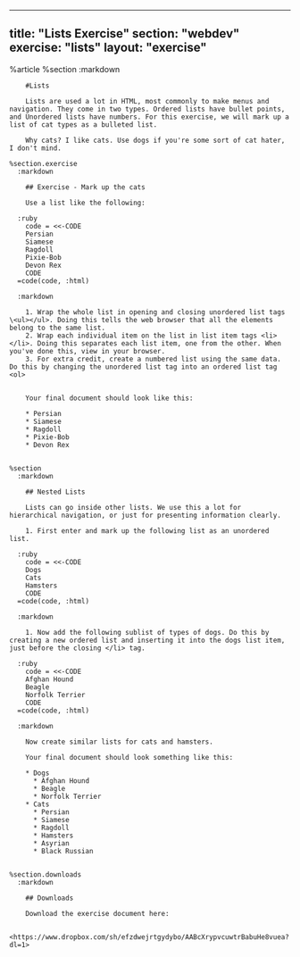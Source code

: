 ---
  title: "Lists Exercise"
  section: "webdev"
  exercise: "lists"
  layout: "exercise"
  ---
  
  %article
    %section
      :markdown
  
        #Lists
  
        Lists are used a lot in HTML, most commonly to make menus and navigation. They come in two types. Ordered lists have bullet points, and Unordered lists have numbers. For this exercise, we will mark up a list of cat types as a bulleted list.
  
        Why cats? I like cats. Use dogs if you're some sort of cat hater, I don't mind.
  
    %section.exercise
      :markdown
  
        ## Exercise - Mark up the cats
  
        Use a list like the following:
  
      :ruby
        code = <<-CODE
        Persian
        Siamese
        Ragdoll
        Pixie-Bob
        Devon Rex
        CODE
      =code(code, :html)
  
      :markdown
  
        1. Wrap the whole list in opening and closing unordered list tags \<ul></ul>. Doing this tells the web browser that all the elements belong to the same list.
        2. Wrap each individual item on the list in list item tags <li> </li>. Doing this separates each list item, one from the other. When you've done this, view in your browser.
        3. For extra credit, create a numbered list using the same data. Do this by changing the unordered list tag into an ordered list tag <ol>
  
  
        Your final document should look like this:
  
        * Persian
        * Siamese
        * Ragdoll
        * Pixie-Bob
        * Devon Rex
  
  
    %section
      :markdown
  
        ## Nested Lists
  
        Lists can go inside other lists. We use this a lot for hierarchical navigation, or just for presenting information clearly.
  
        1. First enter and mark up the following list as an unordered list.
  
      :ruby
        code = <<-CODE
        Dogs
        Cats
        Hamsters
        CODE
      =code(code, :html)
  
      :markdown
  
        1. Now add the following sublist of types of dogs. Do this by creating a new ordered list and inserting it into the dogs list item, just before the closing </li> tag.
  
      :ruby
        code = <<-CODE
        Afghan Hound
        Beagle
        Norfolk Terrier
        CODE
      =code(code, :html)
  
      :markdown
  
        Now create similar lists for cats and hamsters.
  
        Your final document should look something like this:
  
        * Dogs
          * Afghan Hound
          * Beagle
          * Norfolk Terrier
        * Cats
          * Persian
          * Siamese
          * Ragdoll
          * Hamsters
          * Asyrian
          * Black Russian
  
  
    %section.downloads
      :markdown
  
        ## Downloads
  
        Download the exercise document here:
  
        <https://www.dropbox.com/sh/efzdwejrtgydybo/AABcXrypvcuwtrBabuHe8vuea?dl=1>
  
  
